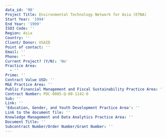 ```yaml
---
data_id: '98'
Project Title: Environmental Technology Network for Asia (ETNA)
Start Year: '1994'
End Year: '1999'
ISO3 Code: ''
Region: Asia
Country: ''
Client/ Donor: USAID
Point of contact: ''
Email: ''
Phone: ''
Current Project? (Y/N): 'No'
Practice Area:
  - ''
Prime: ''
Contract Value USD: ''
M&E Practice Area: ''
Public Financial Management and Fiscal Sustainability Practice Area: ''
Contract Number: PDC-0085-Q-00-1142-0
Sub: ''
Link: ''
'Education, Gender, and Youth Development Practice Area': ''
Link to the document file: ''
Knowledge Management and Data Analytics Practice Area: ''
Document Title: ''
Subcontract Number/Order Number/Grant Number: ''
---
```

